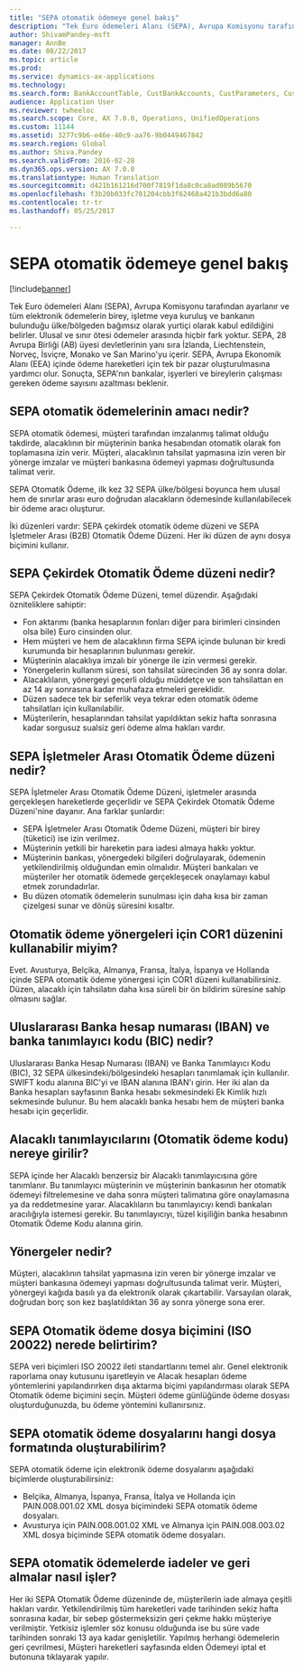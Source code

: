 ```yaml
---
title: "SEPA otomatik ödemeye genel bakış"
description: "Tek Euro ödemeleri Alanı (SEPA), Avrupa Komisyonu tarafından ayarlanır ve tüm elektronik ödemelerin birey, işletme veya kuruluş ve bankanın bulunduğu ülke/bölgeden bağımsız olarak yurtiçi olarak kabul edildiğini belirler. Ulusal ve sınır ötesi ödemeler arasında hiçbir fark yoktur. SEPA, 28 Avrupa Birliği (AB) üyesi devletlerinin yanı sıra İzlanda, Liechtenstein, Norveç, İsviçre, Monako ve San Marino'yu içerir. SEPA, Avrupa Ekonomik Alanı (EEA) içinde ödeme hareketleri için tek bir pazar oluşturulmasına yardımcı olur. Sonuçta, SEPA'nın bankalar, işyerleri ve bireylerin çalışması gereken ödeme sayısını azaltması beklenir."
author: ShivamPandey-msft
manager: AnnBe
ms.date: 08/22/2017
ms.topic: article
ms.prod: 
ms.service: dynamics-ax-applications
ms.technology: 
ms.search.form: BankAccountTable, CustBankAccounts, CustParameters, CustTable
audience: Application User
ms.reviewer: twheeloc
ms.search.scope: Core, AX 7.0.0, Operations, UnifiedOperations
ms.custom: 11144
ms.assetid: 3277c9b6-e46e-40c9-aa76-9b0449467842
ms.search.region: Global
ms.author: Shiva.Pandey
ms.search.validFrom: 2016-02-28
ms.dyn365.ops.version: AX 7.0.0
ms.translationtype: Human Translation
ms.sourcegitcommit: d421b161216d700f7819f1da8c0ca8ad089b5670
ms.openlocfilehash: f3b20b033fc701204cbb3f62468a421b3bdd6a80
ms.contentlocale: tr-tr
ms.lasthandoff: 05/25/2017

---
```


# <a name="sepa-direct-debit-overview"></a>SEPA otomatik ödemeye genel bakış

[!include[banner](../includes/banner.md)]


Tek Euro ödemeleri Alanı (SEPA), Avrupa Komisyonu tarafından ayarlanır ve tüm elektronik ödemelerin birey, işletme veya kuruluş ve bankanın bulunduğu ülke/bölgeden bağımsız olarak yurtiçi olarak kabul edildiğini belirler. Ulusal ve sınır ötesi ödemeler arasında hiçbir fark yoktur. SEPA, 28 Avrupa Birliği (AB) üyesi devletlerinin yanı sıra İzlanda, Liechtenstein, Norveç, İsviçre, Monako ve San Marino'yu içerir. SEPA, Avrupa Ekonomik Alanı (EEA) içinde ödeme hareketleri için tek bir pazar oluşturulmasına yardımcı olur. Sonuçta, SEPA'nın bankalar, işyerleri ve bireylerin çalışması gereken ödeme sayısını azaltması beklenir.   

<a name="what-is-the-goal-of-sepa-direct-debits"></a>SEPA otomatik ödemelerinin amacı nedir?
---------------------------------------

SEPA otomatik ödemesi, müşteri tarafından imzalanmış talimat olduğu takdirde, alacaklının bir müşterinin banka hesabından otomatik olarak fon toplamasına izin verir. Müşteri, alacaklının tahsilat yapmasına izin veren bir yönerge imzalar ve müşteri bankasına ödemeyi yapması doğrultusunda talimat verir. 

SEPA Otomatik Ödeme, ilk kez 32 SEPA ülke/bölgesi boyunca hem ulusal hem de sınırlar arası euro doğrudan alacakların ödemesinde kullanılabilecek bir ödeme aracı oluşturur. 

İki düzenleri vardır: SEPA çekirdek otomatik ödeme düzeni ve SEPA İşletmeler Arası (B2B) Otomatik Ödeme Düzeni. Her iki düzen de aynı dosya biçimini kullanır.

## <a name="what-is-the-core-direct-debit-scheme"></a>SEPA Çekirdek Otomatik Ödeme düzeni nedir?
SEPA Çekirdek Otomatik Ödeme Düzeni, temel düzendir. Aşağıdaki özniteliklere sahiptir:
-   Fon aktarımı (banka hesaplarının fonları diğer para birimleri cinsinden olsa bile) Euro cinsinden olur.
-   Hem müşteri ve hem de alacaklının firma SEPA içinde bulunan bir kredi kurumunda bir hesaplarının bulunması gerekir.
-   Müşterinin alacaklıya imzalı bir yönerge ile izin vermesi gerekir.
-   Yönergelerin kullanım süresi, son tahsilat sürecinden 36 ay sonra dolar.
-   Alacaklıların, yönergeyi geçerli olduğu müddetçe ve son tahsilattan en az 14 ay sonrasına kadar muhafaza etmeleri gereklidir.
-   Düzen sadece tek bir seferlik veya tekrar eden otomatik ödeme tahsilatları için kullanılabilir.
-   Müşterilerin, hesaplarından tahsilat yapıldıktan sekiz hafta sonrasına kadar sorgusuz sualsiz geri ödeme alma hakları vardır.

## <a name="what-is-the-sepa-business-to-business-b2b-direct-debit-scheme"></a> SEPA İşletmeler Arası Otomatik Ödeme düzeni nedir?
SEPA İşletmeler Arası Otomatik Ödeme Düzeni, işletmeler arasında gerçekleşen hareketlerde geçerlidir ve SEPA Çekirdek Otomatik Ödeme Düzeni'nine dayanır. Ana farklar şunlardır:
-   SEPA İşletmeler Arası Otomatik Ödeme Düzeni, müşteri bir birey (tüketici) ise izin verilmez.
-   Müşterinin yetkili bir hareketin para iadesi almaya hakkı yoktur.
-   Müşterinin bankası, yönergedeki bilgileri doğrulayarak, ödemenin yetkilendirilmiş olduğundan emin olmalıdır. Müşteri bankaları ve müşteriler her otomatik ödemede gerçekleşecek onaylamayı kabul etmek zorundadırlar.
-   Bu düzen otomatik ödemelerin sunulması için daha kısa bir zaman çizelgesi sunar ve dönüş süresini kısaltır.

## <a name="can-i-use-the-cor1-scheme-for-direct-debit-mandates"></a> Otomatik ödeme yönergeleri için COR1 düzenini kullanabilir miyim?
Evet. Avusturya, Belçika, Almanya, Fransa, İtalya, İspanya ve Hollanda içinde SEPA otomatik ödeme yönergesi için COR1 düzeni kullanabilirsiniz. Düzen, alacaklı için tahsilatın daha kısa süreli bir ön bildirim süresine sahip olmasını sağlar.

## <a name="what-are-international-bank-account-numbers-iban-and-bank-identifier-codes-bic"></a> Uluslararası Banka hesap numarası (IBAN) ve banka tanımlayıcı kodu (BIC) nedir?
Uluslararası Banka Hesap Numarası (IBAN) ve Banka Tanımlayıcı Kodu (BIC), 32 SEPA ülkesindeki/bölgesindeki hesapları tanımlamak için kullanılır. SWIFT kodu alanına BIC'yi ve IBAN alanına IBAN'ı girin. Her iki alan da Banka hesapları sayfasının Banka hesabı sekmesindeki Ek Kimlik hızlı sekmesinde bulunur. Bu hem alacaklı banka hesabı hem de müşteri banka hesabı için geçerlidir.

## <a name="where-do-i-enter-creditor-identifiers-direct-debit-ids"></a> Alacaklı tanımlayıcılarını (Otomatik ödeme kodu) nereye girilir?
SEPA içinde her Alacaklı benzersiz bir Alacaklı tanımlayıcısına göre tanımlanır. Bu tanımlayıcı müşterinin ve müşterinin bankasının her otomatik ödemeyi filtrelemesine ve daha sonra müşteri talimatına göre onaylamasına ya da reddetmesine yarar. Alacaklıların bu tanımlayıcıyı kendi bankaları aracılığıyla istemesi gerekir. Bu tanımlayıcıyı, tüzel kişiliğin banka hesabının Otomatik Ödeme Kodu alanına girin.

## <a name="what-are-mandates"></a> Yönergeler nedir?
Müşteri, alacaklının tahsilat yapmasına izin veren bir yönerge imzalar ve müşteri bankasına ödemeyi yapması doğrultusunda talimat verir. Müşteri, yönergeyi kağıda basılı ya da elektronik olarak çıkartabilir. Varsayılan olarak, doğrudan borç son kez başlatıldıktan 36 ay sonra yönerge sona erer.

## <a name="where-do-i-specify-the-sepa-direct-debit-file-format-iso-20022"></a> SEPA Otomatik ödeme dosya biçimini (ISO 20022) nerede belirtirim?
SEPA veri biçimleri ISO 20022 ileti standartlarını temel alır. Genel elektronik raporlama onay kutusunu işaretleyin ve Alacak hesapları ödeme yöntemlerini yapılandırırken dışa aktarma biçimi yapılandırması olarak SEPA Otomatik ödeme biçimini seçin. Müşteri ödeme günlüğünde ödeme dosyası oluşturduğunuzda, bu ödeme yöntemini kullanırsınız.

## <a name="in-what-file-formats-can-i-generate-sepa-direct-debit-payment-files"></a> SEPA otomatik ödeme dosyalarını hangi dosya formatında oluşturabilirim?
SEPA otomatik ödeme için elektronik ödeme dosyalarını aşağıdaki biçimlerde oluşturabilirsiniz:
-   Belçika, Almanya, İspanya, Fransa, İtalya ve Hollanda için PAIN.008.001.02 XML dosya biçimindeki SEPA otomatik ödeme dosyaları.
-   Avusturya için PAIN.008.001.02 XML ve Almanya için PAIN.008.003.02 XML dosya biçiminde SEPA otomatik ödeme dosyaları.

## <a name="how-do-refunds-and-returns-work-with-sepa-direct-debits"></a> SEPA otomatik ödemelerde iadeler ve geri almalar nasıl işler?
Her iki SEPA Otomatik Ödeme düzeninde de, müşterilerin iade almaya çeşitli hakları vardır. Yetkilendirilmiş tüm hareketleri vade tarihinden sekiz hafta sonrasına kadar, bir sebep göstermeksizin geri çekme hakkı müşteriye verilmiştir. Yetkisiz işlemler söz konusu olduğunda ise bu süre vade tarihinden sonraki 13 aya kadar genişletilir. Yapılmış herhangi ödemelerin geri çevrilmesi, Müşteri hareketleri sayfasında elden Ödemeyi iptal et butonuna tıklayarak yapılır.






